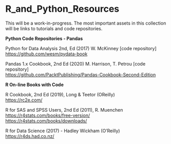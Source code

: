 # R_and_Python_Resources

This will be a work-in-progress.  The most important assets in this collection will be links to tutorials and code repositories.

<B>Python Code Repositories - Pandas</B>

Python for Data Analysis 2nd, Ed (2017) W. McKinney [code repository]  
https://github.com/wesm/pydata-book

Pandas 1.x Cookbook, 2nd Ed (2020) M. Harrison, T. Petrou [code repository]  
https://github.com/PacktPublishing/Pandas-Cookbook-Second-Edition
  


<B>R On-line Books with Code</B>

R Cookbook, 2nd Ed (2019), Long & Teetor (OReilly)  
https://rc2e.com/

R for SAS and SPSS Users, 2nd Ed (2011), R. Muenchen  
https://r4stats.com/books/free-version/  
https://r4stats.com/books/downloads/

R for Data Science (2017) - Hadley Wickham (O’Reilly)  
https://r4ds.had.co.nz/
